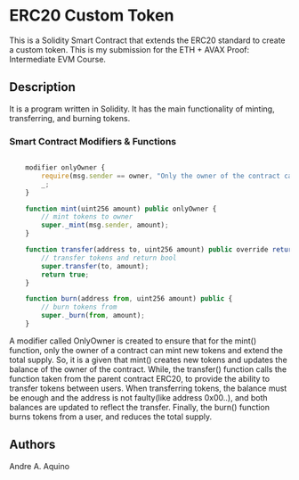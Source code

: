 # ERC20 Custom Token

This is a Solidity Smart Contract that extends the ERC20 standard to create a custom token. This is my submission for the ETH + AVAX Proof: Intermediate EVM Course.

## Description

It is a program written in Solidity. It has the main functionality of minting, transferring, and burning tokens.

### Smart Contract Modifiers & Functions

```javascript

    modifier onlyOwner {
        require(msg.sender == owner, "Only the owner of the contract can mint new tokens.");
        _;
    }

    function mint(uint256 amount) public onlyOwner {
        // mint tokens to owner
        super._mint(msg.sender, amount);
    }

    function transfer(address to, uint256 amount) public override returns (bool) {
        // transfer tokens and return bool
        super.transfer(to, amount);
        return true;
    }

    function burn(address from, uint256 amount) public {
        // burn tokens from
        super._burn(from, amount);
    }
```

A modifier called OnlyOwner is created to ensure that for the mint() function, only the owner of a contract can mint new tokens and extend the total supply. So, it is a given that mint() creates new tokens and updates the balance of the owner of the contract. While, the transfer() function calls the function taken from the parent contract ERC20, to provide the ability to transfer tokens between users. When transferring tokens, the balance must be enough and the address is not faulty(like address 0x00..), and both balances are updated to reflect the transfer. Finally, the burn() function burns tokens from a user, and reduces the total supply.

## Authors

Andre A. Aquino 

